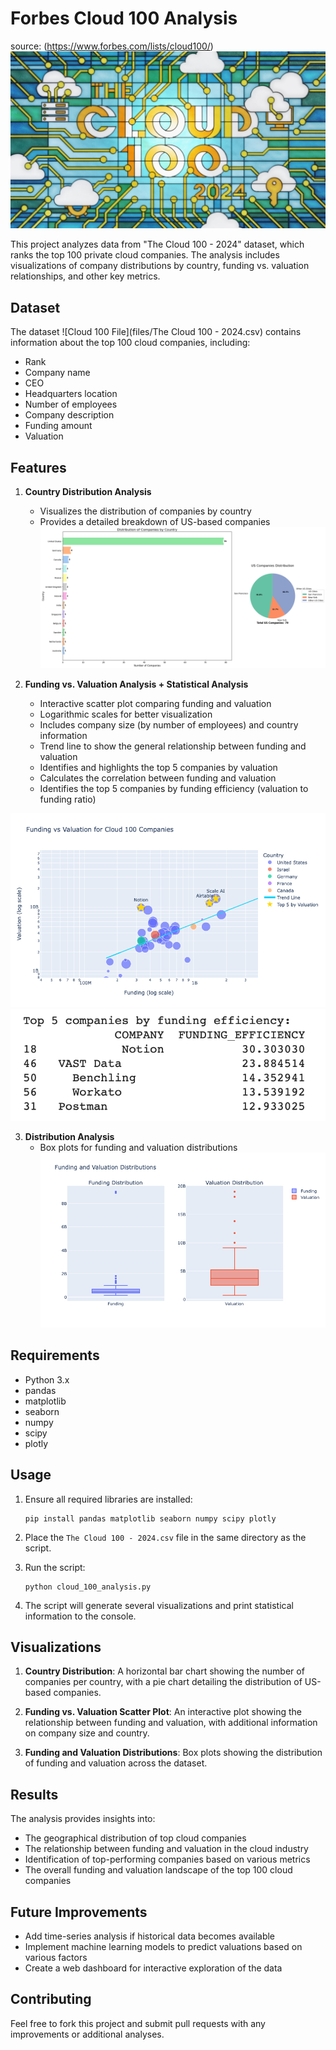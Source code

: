 # Forbes Cloud 100 Analysis
source: (https://www.forbes.com/lists/cloud100/)
![Cloud-header-forbes](files/cloud-100-2024-header-hitandrun-creative.png)

This project analyzes data from "The Cloud 100 - 2024" dataset, which ranks the top 100 private cloud companies. The analysis includes visualizations of company distributions by country, funding vs. valuation relationships, and other key metrics.

## Dataset

The dataset ![Cloud 100 File](files/The Cloud 100 - 2024.csv) contains information about the top 100 cloud companies, including:

- Rank
- Company name
- CEO
- Headquarters location
- Number of employees
- Company description
- Funding amount
- Valuation

## Features

1. **Country Distribution Analysis**
   - Visualizes the distribution of companies by country
   - Provides a detailed breakdown of US-based companies
![Country Distribution Analysis](viz/screenshot1.png)


2. **Funding vs. Valuation Analysis + Statistical Analysis**
   - Interactive scatter plot comparing funding and valuation
   - Logarithmic scales for better visualization
   - Includes company size (by number of employees) and country information
   - Trend line to show the general relationship between funding and valuation
   - Identifies and highlights the top 5 companies by valuation
   - Calculates the correlation between funding and valuation
   - Identifies the top 5 companies by funding efficiency (valuation to funding ratio)

![Funding vs Valuation](viz/screenshot2.png)
![Top 5 Companies](viz/screenshot4.png)


3. **Distribution Analysis**
   - Box plots for funding and valuation distributions
![Box Plot Funding and Valuation](viz/screenshot3.png)

## Requirements

- Python 3.x
- pandas
- matplotlib
- seaborn
- numpy
- scipy
- plotly

## Usage

1. Ensure all required libraries are installed:
   ```
   pip install pandas matplotlib seaborn numpy scipy plotly
   ```

2. Place the `The Cloud 100 - 2024.csv` file in the same directory as the script.

3. Run the script:
   ```
   python cloud_100_analysis.py
   ```

4. The script will generate several visualizations and print statistical information to the console.

## Visualizations

1. **Country Distribution**: A horizontal bar chart showing the number of companies per country, with a pie chart detailing the distribution of US-based companies.

2. **Funding vs. Valuation Scatter Plot**: An interactive plot showing the relationship between funding and valuation, with additional information on company size and country.

3. **Funding and Valuation Distributions**: Box plots showing the distribution of funding and valuation across the dataset.

## Results

The analysis provides insights into:
- The geographical distribution of top cloud companies
- The relationship between funding and valuation in the cloud industry
- Identification of top-performing companies based on various metrics
- The overall funding and valuation landscape of the top 100 cloud companies

## Future Improvements

- Add time-series analysis if historical data becomes available
- Implement machine learning models to predict valuations based on various factors
- Create a web dashboard for interactive exploration of the data

## Contributing

Feel free to fork this project and submit pull requests with any improvements or additional analyses.
